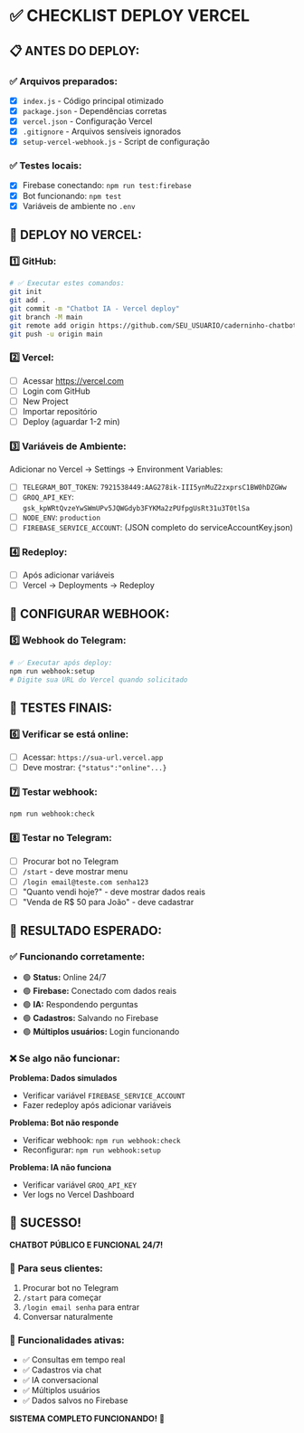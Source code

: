 # ✅ CHECKLIST DEPLOY VERCEL

## 📋 **ANTES DO DEPLOY:**

### ✅ **Arquivos preparados:**
- [x] `index.js` - Código principal otimizado
- [x] `package.json` - Dependências corretas
- [x] `vercel.json` - Configuração Vercel
- [x] `.gitignore` - Arquivos sensíveis ignorados
- [x] `setup-vercel-webhook.js` - Script de configuração

### ✅ **Testes locais:**
- [x] Firebase conectando: `npm run test:firebase`
- [x] Bot funcionando: `npm test`
- [x] Variáveis de ambiente no `.env`

## 🚀 **DEPLOY NO VERCEL:**

### 1️⃣ **GitHub:**
```bash
# ✅ Executar estes comandos:
git init
git add .
git commit -m "Chatbot IA - Vercel deploy"
git branch -M main
git remote add origin https://github.com/SEU_USUARIO/caderninho-chatbot-ia.git
git push -u origin main
```

### 2️⃣ **Vercel:**
- [ ] Acessar https://vercel.com
- [ ] Login com GitHub
- [ ] New Project
- [ ] Importar repositório
- [ ] Deploy (aguardar 1-2 min)

### 3️⃣ **Variáveis de Ambiente:**
Adicionar no Vercel → Settings → Environment Variables:

- [ ] `TELEGRAM_BOT_TOKEN`: `7921538449:AAG278ik-III5ynMuZ2zxprsC1BW0hDZGWw`
- [ ] `GROQ_API_KEY`: `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`
- [ ] `NODE_ENV`: `production`
- [ ] `FIREBASE_SERVICE_ACCOUNT`: (JSON completo do serviceAccountKey.json)

### 4️⃣ **Redeploy:**
- [ ] Após adicionar variáveis
- [ ] Vercel → Deployments → Redeploy

## 🤖 **CONFIGURAR WEBHOOK:**

### 5️⃣ **Webhook do Telegram:**
```bash
# ✅ Executar após deploy:
npm run webhook:setup
# Digite sua URL do Vercel quando solicitado
```

## 🧪 **TESTES FINAIS:**

### 6️⃣ **Verificar se está online:**
- [ ] Acessar: `https://sua-url.vercel.app`
- [ ] Deve mostrar: `{"status":"online"...}`

### 7️⃣ **Testar webhook:**
```bash
npm run webhook:check
```

### 8️⃣ **Testar no Telegram:**
- [ ] Procurar bot no Telegram
- [ ] `/start` - deve mostrar menu
- [ ] `/login email@teste.com senha123`
- [ ] "Quanto vendi hoje?" - deve mostrar dados reais
- [ ] "Venda de R$ 50 para João" - deve cadastrar

## 🎯 **RESULTADO ESPERADO:**

### ✅ **Funcionando corretamente:**
- 🟢 **Status:** Online 24/7
- 🟢 **Firebase:** Conectado com dados reais
- 🟢 **IA:** Respondendo perguntas
- 🟢 **Cadastros:** Salvando no Firebase
- 🟢 **Múltiplos usuários:** Login funcionando

### ❌ **Se algo não funcionar:**

**Problema: Dados simulados**
- Verificar variável `FIREBASE_SERVICE_ACCOUNT`
- Fazer redeploy após adicionar variáveis

**Problema: Bot não responde**
- Verificar webhook: `npm run webhook:check`
- Reconfigurar: `npm run webhook:setup`

**Problema: IA não funciona**
- Verificar variável `GROQ_API_KEY`
- Ver logs no Vercel Dashboard

## 🎉 **SUCESSO!**
**CHATBOT PÚBLICO E FUNCIONAL 24/7!**

### 📱 **Para seus clientes:**
1. Procurar bot no Telegram
2. `/start` para começar
3. `/login email senha` para entrar
4. Conversar naturalmente

### 🚀 **Funcionalidades ativas:**
- ✅ Consultas em tempo real
- ✅ Cadastros via chat
- ✅ IA conversacional
- ✅ Múltiplos usuários
- ✅ Dados salvos no Firebase

**SISTEMA COMPLETO FUNCIONANDO!** 🎯